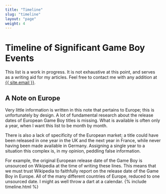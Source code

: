 ```yaml
---
title: "Timeline"
slug: "timeline"
layout: "page"
weight: 4
---
```

# Timeline of Significant Game Boy Events

This list is a work in progress. It is not exhaustive at this point, and serves as a writing aid for my articles. Feel free to contact me with any addition at <a href="mailto:{{ site.email }}">{{ site.email }}</a>.

## A Note on Europe

Very little information is written in this note that pertains to Europe; this is unfortunately by design. A lot of fundamental research about the release dates of European Game Boy titles is missing. What is available is often only a year, when I want this list to be month by month.

There is also a lack of specificity of the European market; a title could have been released in one year in the UK and the next year in France, while never having been made available in Germany. Assigning a single year to a situation this complex is, in my opinion, peddling false information.

For example, the original European release date of the Game Boy is unsourced on Wikipedia at the time of writing these lines. This means that we must trust Wikipedia to faithfully report on the release date of the Game Boy in Europe. All of the many different countries of Europe, reduced to one unsourced date. I might as well throw a dart at a calendar.
{% include timeline.html %}